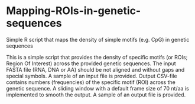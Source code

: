 # Mapping-ROIs-in-genetic-sequences
Simple R script that maps the density of simple motifs (e.g. CpG) in genetic sequences

This is a simple script that provides the density of specific motifs (or ROIs; Region Of Interest) across the provided genetic sequences.
The input FASTA file (RNA, DNA or AA) should be not aligned and without gaps and special symbols. A sample of an input file is provided.
Output CSV-file contains numbers (frequencies) of the specific motif (ROI) across the genetic sequence. A sliding window with a default frame size of 70 nt/aa is implemented to smooth the output. A sample of an output file is provided.
